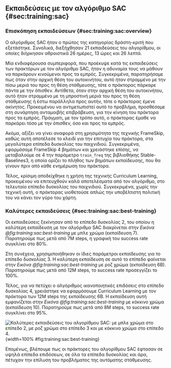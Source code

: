 ## Εκπαιδεύσεις με τον αλγόριθμο SAC {#sec:training:sac}

### Επισκόπηση εκπαιδεύσεων {#sec:training:sac:overview}

Ο αλγόριθμος SAC ήταν ο πρώτος της κατηγορίας δράστη-κριτή που εξετάστηκε. Συνολικά, διεξήχθησαν 21 εκπαιδεύσεις του αλγορίθμου, οι οποίες διήρκησαν αθροιστικά 26 ημέρες, 13 ώρες και 26 λεπτά.

Μία ενδιαφέρουσα συμπεριφορά, που προέκυψε κατά τις εκπαιδεύσεις των πρακτόρων με τον αλγόριθμο SAC, ήταν η αδυναμία τους να μάθουν να παρκάρουν κινούμενοι προς τα εμπρός. Συγκεκριμένα, παρατηρήσαμε πως όταν στην αρχική θέση του αυτοκινήτου, αυτό ήταν στραμμένο με την πίσω μεριά του προς τη θέση στάθμευσης, τότε ο πράκτορας πάρκαρε πάντα με την όπισθεν. Αντίθετα, όταν στην αρχική θέση του αυτοκινήτου, αυτό ήταν στραμμένο με τη μπροστινή μεριά του προς τη θέση στάθμευσης ή έστω παράλληλα προς αυτήν, τότε ο πράκτορας έμενε ακίνητος. Προκειμένου να αντιμετωπιστεί αυτό το προβλήμα, προσθέσαμε στη συνάρτηση ανταμοιβής επιβράβευση, για την κίνηση του πράκτορα προς τα εμπρός. Πράγματι, με τον τρόπο αυτό, ο πράκτορας έμαθε να παρκάρει τόσο με την όπισθεν, όσο και προς τα εμπρός.

Ακόμα, αξίζει να γίνει αναφορά στη χρησιμότητα της τεχνικής FrameSkip, καθώς αυτή αποτέλεσε το κλειδί για την επιτυχία του πράκτορα, στα μεγαλύτερα επίπεδα δυσκολίας του παιχνιδιού. Συγκεκριμένα, εφαρμόσαμε FrameSkip 4 βημάτων και χρειάστηκε επίσης, να μεταβαλούμε σε 4 την παράμετρο `train_freq` της βιβλιοθήκης Stable-Baselines3, η οποία ορίζει το πλήθος των βημάτων εκπαίδευσης, που θα γίνουν πριν από κάθε ενημέρωση του πράκτορα.

Τέλος, κρίσιμη αποδείχθηκε η χρήση της τεχνικής Curriculum Learning, προκειμένου να επιτευχθούν καλά αποτελέσματα από τον αλγόριθμο, στο τελευταίο επίπεδο δυσκολίας του παιχνιδιού. Συγκεκριμένα, χωρίς την τεχνική αυτή, ο πράκτορας υιοθετούσε απλώς την υποβέλτιστη πολιτική του να κάνει τον γύρο του χάρτη.

### Καλύτερες εκπαιδεύσεις {#sec:training:sac:best-training}

Οι εκπαιδεύσεις ξεκίνησαν από το επίπεδο δυσκολίας 2, του οποίου η καλύτερη εκπαίδευση με τον αλγόριθμο SAC διακρίνεται στην *Εικόνα @fig:training:sac:best-training* με μπλε χρώμα (εκπαίδευση 7). Παρατηρούμε πως μετά από 7Μ steps, η γραφική του success rate συγκλίνει στο 80%.

Στη συνέχεια, χρησιμιποιήθηκαν οι ίδιες παράμετροι εκπαίδευσης για το επίπεδο δυσκολίας 3. Η καλύτερη εκπαίδευση σε αυτό το επίπεδο φαίνεται στην *Εικόνα @fig:training:sac:best-training* με ροζ χρώμα (εκπαίδευση 6Β). Παρατηρούμε πως μετά από 12Μ steps, το success rate προσεγγίζει το 100%.

Τέλος, για να πετύχει ο αλγόριθμος ικανοποιητικές επιδόσεις στο επίπεδο δυσκολίας 4, χρειάστηκε να εφαρμόσουμε Curriculum Learning με τον πράκτορα των 12M steps της εκπαίδευσης 6Β. Η εκπαίδευση αυτή εμφανίζεται στην *Εικόνα @fig:training:sac:best-training* με κόκκινο χρώμα (εκπαίδευση 10). Παρατηρούμε πως μετά από 8Μ steps, το success rate συγκλίνει στο 95%.

![Καλύτερες εκπαιδεύσεις του αλγορίθμου SAC: με μπλε χρώμα στο επίπεδο 2, με ροζ χρώμα στο επίπεδο 3 και με κόκκινο χρώμα στο επίπεδο 4.](5-training/figures/SAC-best-training.png){width=100% #fig:training:sac:best-training}

Επομένως, βλέπουμε πως οι πράκτορες του αλγορίθμου SAC έφτασαν σε υψηλά επίπεδα επιδόσεων, σε όλα τα επίπεδα δυσκολίας και άρα, πέτυχαν την επίλυση του προβλήματος της αυτόματης στάθμευσης.
